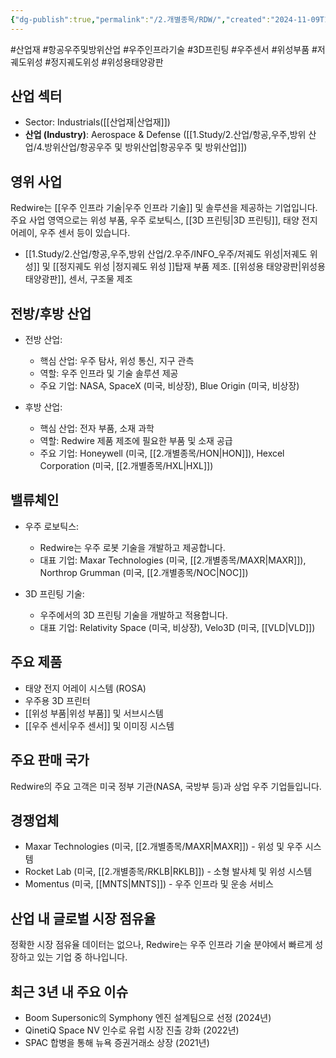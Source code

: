```yaml
---
{"dg-publish":true,"permalink":"/2.개별종목/RDW/","created":"2024-11-09T13:04:12.665+09:00","updated":"2025-07-29T21:37:05.110+09:00"}
---
```


#산업재 #항공우주및방위산업 #우주인프라기술 #3D프린팅 #우주센서 #위성부품 #저궤도위성 #정지궤도위성 #위성용태양광판


## 산업 섹터

- Sector: Industrials([[산업재\|산업재]])
- **산업 (Industry)**: Aerospace & Defense ([[1.Study/2.산업/항공,우주,방위 산업/4.방위산업/항공우주 및 방위산업\|항공우주 및 방위산업]])

## 영위 사업

Redwire는 [[우주 인프라 기술\|우주 인프라 기술]] 및 솔루션을 제공하는 기업입니다. 주요 사업 영역으로는 위성 부품, 우주 로보틱스, [[3D 프린팅\|3D 프린팅]], 태양 전지 어레이, 우주 센서 등이 있습니다.

- [[1.Study/2.산업/항공,우주,방위 산업/2.우주/INFO_우주/저궤도 위성\|저궤도 위성]] 및 [[정지궤도 위성 \|정지궤도 위성 ]]탑재 부품 제조. [[위성용 태양광판\|위성용 태양광판]], 센서, 구조물 제조

## 전방/후방 산업

- 전방 산업:
    
    - 핵심 산업: 우주 탐사, 위성 통신, 지구 관측
    - 역할: 우주 인프라 및 기술 솔루션 제공
    - 주요 기업: NASA, SpaceX (미국, 비상장), Blue Origin (미국, 비상장)
    
- 후방 산업:
    
    - 핵심 산업: 전자 부품, 소재 과학
    - 역할: Redwire 제품 제조에 필요한 부품 및 소재 공급
    - 주요 기업: Honeywell (미국, [[2.개별종목/HON\|HON]]), Hexcel Corporation (미국, [[2.개별종목/HXL\|HXL]])
    

## 밸류체인

- 우주 로보틱스:
    
    - Redwire는 우주 로봇 기술을 개발하고 제공합니다.
    - 대표 기업: Maxar Technologies (미국, [[2.개별종목/MAXR\|MAXR]]), Northrop Grumman (미국, [[2.개별종목/NOC\|NOC]])
    
- 3D 프린팅 기술:
    
    - 우주에서의 3D 프린팅 기술을 개발하고 적용합니다.
    - 대표 기업: Relativity Space (미국, 비상장), Velo3D (미국, [[VLD\|VLD]])
    

## 주요 제품

- 태양 전지 어레이 시스템 (ROSA)
- 우주용 3D 프린터
- [[위성 부품\|위성 부품]] 및 서브시스템
- [[우주 센서\|우주 센서]] 및 이미징 시스템

## 주요 판매 국가

Redwire의 주요 고객은 미국 정부 기관(NASA, 국방부 등)과 상업 우주 기업들입니다.

## 경쟁업체

- Maxar Technologies (미국, [[2.개별종목/MAXR\|MAXR]]) - 위성 및 우주 시스템
- Rocket Lab (미국, [[2.개별종목/RKLB\|RKLB]]) - 소형 발사체 및 위성 시스템
- Momentus (미국, [[MNTS\|MNTS]]) - 우주 인프라 및 운송 서비스

## 산업 내 글로벌 시장 점유율

정확한 시장 점유율 데이터는 없으나, Redwire는 우주 인프라 기술 분야에서 빠르게 성장하고 있는 기업 중 하나입니다.

## 최근 3년 내 주요 이슈

- Boom Supersonic의 Symphony 엔진 설계팀으로 선정 (2024년)
- QinetiQ Space NV 인수로 유럽 시장 진출 강화 (2022년)
- SPAC 합병을 통해 뉴욕 증권거래소 상장 (2021년)